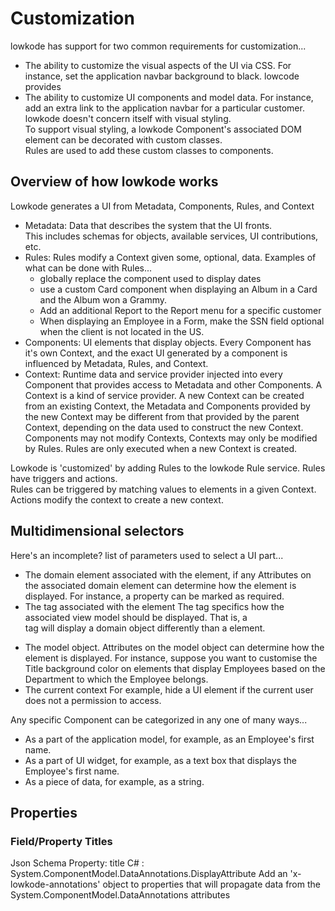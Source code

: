 ﻿# Customization

lowkode has support for two common requirements for customization...
- The ability to customize the visual aspects of the UI via CSS.  For instance, set the application navbar background to black.
	lowcode provides 
- The ability to customize UI components and model data.  For instance, add an extra link to the application navbar for a particular customer.
lowkode doesn't concern itself with visual styling.  
To support visual styling, a lowkode Component's associated DOM element can be decorated with custom classes.  
Rules are used to add these custom classes to components.

## Overview of how lowkode works
Lowkode generates a UI from Metadata, Components, Rules, and Context
- Metadata: Data that describes the system that the UI fronts.  
	This includes schemas for objects, available services, UI contributions, etc.
- Rules:  Rules modify a Context given some, optional, data.
	Examples of what can be done with Rules...
	- globally replace the component used to display dates
	- use a custom Card component when displaying an Album in a Card and the Album won a Grammy.
	- Add an additional Report to the Report menu for a specific customer
	- When displaying an Employee in a Form, make the SSN field optional when the client is not located in the US.
- Components: UI elements that display objects.
	Every Component has it's own Context, and the exact UI generated by a component is influenced by Metadata, Rules, and Context.
- Context:  Runtime data and service provider injected into every Component that provides access to Metadata and other Components.
	A Context is a kind of service provider.  A new Context can be created from an existing Context, the Metadata and Components provided by the 
	new Context may be different from that provided by the parent Context, depending on the data used to construct the new Context.
	Components may not modify Contexts, Contexts may only be modified by Rules.
	Rules are only executed when a new Context is created.

Lowkode is 'customized' by adding Rules to the lowkode Rule service.
Rules have triggers and actions.  
Rules can be triggered by matching values to elements in a given Context.
Actions modify the context to create a new context.


## Multidimensional selectors
Here's an incomplete? list of parameters used to select a UI part...
- The domain element associated with the element, if any
	Attributes on the associated domain element can determine how the element is displayed.
	For instance, a property can be marked as required.
- The tag associated with the element
	The tag specifics how the associated view model should be displayed.
	That is, a <Form> tag will display a domain object differently than a <Card> element.
- The model object.
	Attributes on the model object can determine how the element is displayed.
	For instance, suppose you want to customise the Title background color on <Card> elements that 
	display Employees based on the Department to which the Employee belongs.
- The current context
	For example, hide a UI element if the current user does not a permission to access.

Any specific Component can be categorized in any one of many ways...
- As a part of the application model, for example, as an Employee's first name.
- As a part of UI widget, for example, as a text box that displays the Employee's first name.
- As a piece of data, for example, as a string.

## Properties

### Field/Property Titles
Json Schema Property: title
C# : System.ComponentModel.DataAnnotations.DisplayAttribute
Add an 'x-lowkode-annotations' object to properties that will propagate data from the System.ComponentModel.DataAnnotations attributes
	

